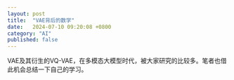 ```yaml
---
layout: post
title:  "VAE背后的数学"
date:   2024-07-10 09:20:08 +0800
category: "AI"
published: false
---
```


VAE及其衍生的VQ-VAE，在多模态大模型时代，被大家研究的比较多。笔者也借此机会总结一下自己的学习。

<!--more-->

